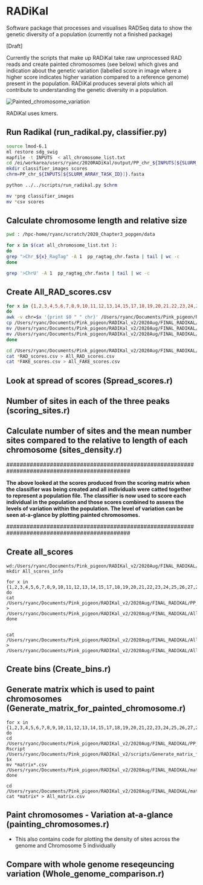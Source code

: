 # RADiKal 
Software package that processes and visualises RADSeq data to show the genetic diversity of a population (currently not a finished package)

[Draft]

Currently the scripts that make up RADiKal take raw unprocessed RAD reads and create painted chromosomes (see below) which gives and indication about the genetic variation (labelled score in image where a higher score indicates higher variation compared to a reference genome) present in the population. RADiKal produces several plots which all contribute to understanding the genetic diversity in a population.

![Painted_chromosome_variation](https://user-images.githubusercontent.com/23661194/109863479-9776a200-7c59-11eb-88aa-a022b106a5c1.png)


RADiKal uses kmers.


## Run Radikal (run_radikal.py, classifier.py)

```bash
source lmod-6.1
ml restore sdg_swig
mapfile -t INPUTS  < all_chromosome_list.txt
cd /ei/workarea/users/ryanc/2020RADiKal/output/PP_chr_${INPUTS[${SLURM_ARRAY_TASK_ID}]}
mkdir classifier_images scores
chrm=PP_chr_${INPUTS[${SLURM_ARRAY_TASK_ID}]}.fasta

python ../../scripts/run_radikal.py $chrm

mv *png classifier_images
mv *csv scores
```



## Calculate chromosome length and relative size

```bash
pwd : /hpc-home/ryanc/scratch/2020_Chapter3_popgen/data

for x in $(cat all_chromosome_list.txt ):
do
grep ">Chr_${x}_RagTag" -A 1  pp_ragtag_chr.fasta | tail | wc -c
done

grep '>ChrU' -A 1  pp_ragtag_chr.fasta | tail | wc -c
```



## Create All_RAD_scores.csv 

```bash
for x in {1,2,3,4,5,6,7,8,9,10,11,12,13,14,15,17,18,19,20,21,22,23,24,25,26,27,28,30,32,33,Z}
do
awk -v chr=$x '{print $0 " " chr}' /Users/ryanc/Documents/Pink_pigeon/RADIKal_v2/2020Aug/FINAL_RADIKAL/PP_chr_${x}/scores/RAD_scores.csv > ./All_chr_results/${x}_RAD_scores.csv
cp /Users/ryanc/Documents/Pink_pigeon/RADIKal_v2/2020Aug/FINAL_RADIKAL/PP_chr_${x}/scores/FAKE_scores.csv ./All_chr_results/${x}_FAKE_scores.csv
mv /Users/ryanc/Documents/Pink_pigeon/RADIKal_v2/2020Aug/FINAL_RADIKAL/PP_chr_${x}/scores/RAD_scores.csv /Users/ryanc/Documents/Pink_pigeon/RADIKal_v2/2020Aug/FINAL_RADIKAL/PP_chr_${x}/
mv /Users/ryanc/Documents/Pink_pigeon/RADIKal_v2/2020Aug/FINAL_RADIKAL/PP_chr_${x}/scores/FAKE_scores.csv /Users/ryanc/Documents/Pink_pigeon/RADIKal_v2/2020Aug/FINAL_RADIKAL/PP_chr_${x}/
done

cd /Users/ryanc/Documents/Pink_pigeon/RADIKal_v2/2020Aug/FINAL_RADIKAL/All_chr_results
cat *RAD_scores.csv > All_RAD_scores.csv
cat *FAKE_scores.csv > All_FAKE_scores.csv
```



## Look at spread of scores (Spread_scores.r)



## Number of sites in each of the three peaks (scoring_sites.r)





## Calculate number of sites and the mean number sites compared to the relative to length of each chromosome (sites_density.r)



#############################################################################################

**The above looked at the scores produced from the scoring matrix when the classifier was being created and all individuals were catted together to represent a population file. The classifier is now used to score each individual in the population and those scores combined to assess the levels of variation within the population. The level of variation can be seen at-a-glance by plotting painted chromosomes.**

#############################################################################################

## Create all_scores

```
wd:/Users/ryanc/Documents/Pink_pigeon/RADIKal_v2/2020Aug/FINAL_RADIKAL/
mkdir All_scores_info

for x in {1,2,3,4,5,6,7,8,9,10,11,12,13,14,15,17,18,19,20,21,22,23,24,25,26,27,28,30,32,33,Z}
do
cat /Users/ryanc/Documents/Pink_pigeon/RADIKal_v2/2020Aug/FINAL_RADIKAL/PP_chr_${x}/scores/*csv > /Users/ryanc/Documents/Pink_pigeon/RADIKal_v2/2020Aug/FINAL_RADIKAL/All_scores_info/${x}_all_ind_scores.csv
done


cat /Users/ryanc/Documents/Pink_pigeon/RADIKal_v2/2020Aug/FINAL_RADIKAL/All_scores_info/*csv > /Users/ryanc/Documents/Pink_pigeon/RADIKal_v2/2020Aug/FINAL_RADIKAL/All_scores_info/ALL_scores_info.csv
```



## Create bins (Create_bins.r)



## Generate matrix which is used to paint chromosomes (Generate_matrix_for_painted_chromosome.r)

```
for x in {1,2,3,4,5,6,7,8,9,10,11,12,13,14,15,17,18,19,20,21,22,23,24,25,26,27,28,30,32,33,Z}
do
cd /Users/ryanc/Documents/Pink_pigeon/RADIKal_v2/2020Aug/FINAL_RADIKAL/PP_chr_${x}/scores/
Rscript /Users/ryanc/Documents/Pink_pigeon/RADIKal_v2/scripts/Generate_matrix_for_painted_chromosome.r $x
mv *matrix*.csv /Users/ryanc/Documents/Pink_pigeon/RADIKal_v2/2020Aug/FINAL_RADIKAL/matrix_files
done

cd  /Users/ryanc/Documents/Pink_pigeon/RADIKal_v2/2020Aug/FINAL_RADIKAL/matrix_files
cat *matrix* > All_matrix.csv
```



## Paint chromosomes - Variation at-a-glance (painting_chromosomes.r)

- This also contains code for plotting the density of sites across the genome and Chromosome 5 individually



## Compare with whole genome reseqeuncing variation (Whole_genome_comparison.r)
